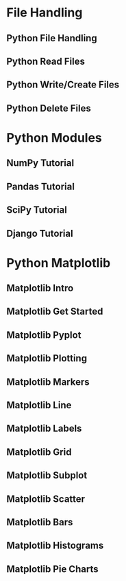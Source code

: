 # File Handling

## Python File Handling

## Python Read Files

## Python Write/Create Files

## Python Delete Files


# Python Modules

## NumPy Tutorial

## Pandas Tutorial

## SciPy Tutorial

## Django Tutorial


# Python Matplotlib

## Matplotlib Intro

## Matplotlib Get Started

## Matplotlib Pyplot

## Matplotlib Plotting

## Matplotlib Markers

## Matplotlib Line

## Matplotlib Labels

## Matplotlib Grid

## Matplotlib Subplot

## Matplotlib Scatter

## Matplotlib Bars

## Matplotlib Histograms

## Matplotlib Pie Charts
